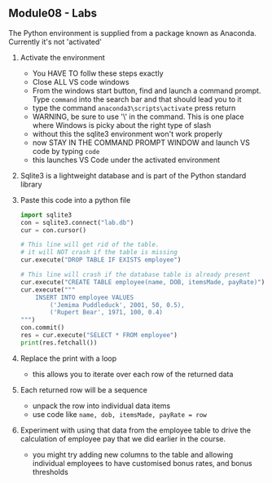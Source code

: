 ## Module08 - Labs

The Python environment is supplied from a package known as Anaconda.  Currently it's not 'activated'

1. Activate the environment

    - You HAVE TO follw these steps exactly
    - Close ALL VS code windows
    - From the windows start button, find and launch a command prompt.  Type `command` into the search bar and that should lead you to it
    - type the command `anaconda3\scripts\activate` press return
    - WARNING, be sure to use '\\' in the command.  This is one place where Windows is picky about the right type of slash
    - without this the sqlite3 environment won't work properly
    - now STAY IN THE COMMAND PROMPT WINDOW and launch VS code by typing `code`
    - this launches VS Code under the activated environment

1. Sqlite3 is a lightweight database and is part of the Python standard library

1. Paste this code into a python file

    ```Python
    import sqlite3
    con = sqlite3.connect("lab.db")
    cur = con.cursor()

    # This line will get rid of the table. 
    # it will NOT crash if the table is missing
    cur.execute("DROP TABLE IF EXISTS employee")

    # This line will crash if the database table is already present
    cur.execute("CREATE TABLE employee(name, DOB, itemsMade, payRate)")
    cur.execute("""
        INSERT INTO employee VALUES
            ('Jemima Puddleduck', 2001, 50, 0.5),
            ('Rupert Bear', 1971, 100, 0.4)
    """)
    con.commit()
    res = cur.execute("SELECT * FROM employee")
    print(res.fetchall())
    ```

1. Replace the print with a loop
    - this allows you to iterate over each row of the returned data

1. Each returned row will be a sequence
    - unpack the row into individual data items
    - use code like `name, dob, itemsMade, payRate = row`

1. Experiment with using that data from the employee table to drive the calculation of employee pay that we did earlier in the course.
    - you might try adding new columns to the table and allowing individual employees to have customised bonus rates, and bonus thresholds

